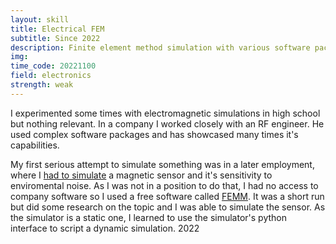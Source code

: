 ```yaml
---
layout: skill
title: Electrical FEM
subtitle: Since 2022
description: Finite element method simulation with various software packages like FEMM
img: 
time_code: 20221100
field: electronics
strength: weak
---
```


I experimented some times with electromagnetic simulations in high school but nothing relevant. In a company I worked closely with an RF engineer. He used complex software packages and has showcased many times it's capabilities.

My first serious attempt to simulate something was in a later employment, where I <a href="{{ '/projects/FEMM/' | relative_url}}">had to simulate</a> a magnetic sensor and it's sensitivity to enviromental noise. As I was not in a position to do that, I had no access to company software so I used a free software called <a href="https://www.femm.info/wiki/HomePage">FEMM</a>. It was a short run but did some research on the topic and I was able to simulate the sensor. As the simulator is a static one, I learned to use the simulator's python interface to script a dynamic simulation. 2022